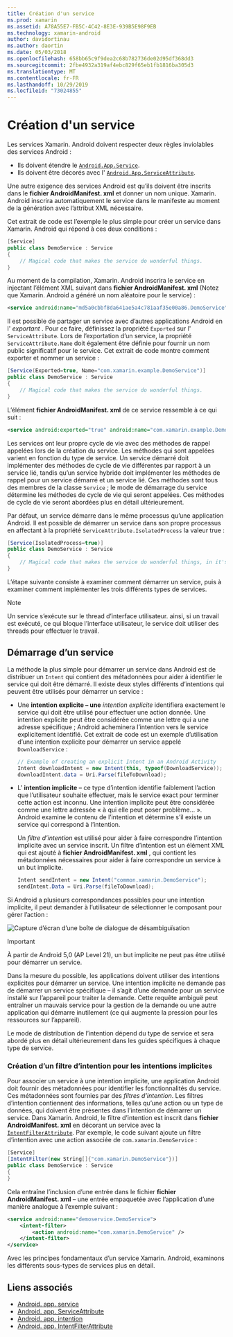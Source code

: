 ```yaml
---
title: Création d'un service
ms.prod: xamarin
ms.assetid: A78A55E7-FB5C-4C42-8E3E-939B5E98F9EB
ms.technology: xamarin-android
author: davidortinau
ms.author: daortin
ms.date: 05/03/2018
ms.openlocfilehash: 658bb65c9f9dea2c68b782736de02d95df368dd3
ms.sourcegitcommit: 2fbe4932a319af4ebc829f65eb1fb1816ba305d3
ms.translationtype: MT
ms.contentlocale: fr-FR
ms.lasthandoff: 10/29/2019
ms.locfileid: "73024855"
---
```

# <a name="creating-a-service"></a>Création d'un service

Les services Xamarin. Android doivent respecter deux règles inviolables des services Android :

- Ils doivent étendre le [`Android.App.Service`](xref:Android.App.Service).
- Ils doivent être décorés avec l' [`Android.App.ServiceAttribute`](xref:Android.App.ServiceAttribute).

Une autre exigence des services Android est qu’ils doivent être inscrits dans le **fichier AndroidManifest. xml** et donner un nom unique. Xamarin. Android inscrira automatiquement le service dans le manifeste au moment de la génération avec l’attribut XML nécessaire.

Cet extrait de code est l’exemple le plus simple pour créer un service dans Xamarin. Android qui répond à ces deux conditions :  

```csharp
[Service]
public class DemoService : Service
{
    // Magical code that makes the service do wonderful things.
}
```

Au moment de la compilation, Xamarin. Android inscrira le service en injectant l’élément XML suivant dans **fichier AndroidManifest. xml** (Notez que Xamarin. Android a généré un nom aléatoire pour le service) :

```xml
<service android:name="md5a0cbbf8da641ae5a4c781aaf35e00a86.DemoService" />
```

Il est possible de partager un service avec d’autres applications Android en l' _exportant_ . Pour ce faire, définissez la propriété `Exported` sur l' `ServiceAttribute`. Lors de l’exportation d’un service, la propriété `ServiceAttribute.Name` doit également être définie pour fournir un nom public significatif pour le service. Cet extrait de code montre comment exporter et nommer un service :

```csharp
[Service(Exported=true, Name="com.xamarin.example.DemoService")]
public class DemoService : Service
{
    // Magical code that makes the service do wonderful things.
}
```

L’élément **fichier AndroidManifest. xml** de ce service ressemble à ce qui suit :

```xml
<service android:exported="true" android:name="com.xamarin.example.DemoService" />
```

Les services ont leur propre cycle de vie avec des méthodes de rappel appelées lors de la création du service. Les méthodes qui sont appelées varient en fonction du type de service. Un service démarré doit implémenter des méthodes de cycle de vie différentes par rapport à un service lié, tandis qu’un service hybride doit implémenter les méthodes de rappel pour un service démarré et un service lié. Ces méthodes sont tous des membres de la classe `Service` ; le mode de démarrage du service détermine les méthodes de cycle de vie qui seront appelées. Ces méthodes de cycle de vie seront abordées plus en détail ultérieurement.

Par défaut, un service démarre dans le même processus qu’une application Android. Il est possible de démarrer un service dans son propre processus en affectant à la propriété `ServiceAttribute.IsolatedProcess` la valeur true :

```csharp
[Service(IsolatedProcess=true)]
public class DemoService : Service
{
    // Magical code that makes the service do wonderful things, in it's own process!
}
```

L’étape suivante consiste à examiner comment démarrer un service, puis à examiner comment implémenter les trois différents types de services.

> [!NOTE]
> Un service s’exécute sur le thread d’interface utilisateur. ainsi, si un travail est exécuté, ce qui bloque l’interface utilisateur, le service doit utiliser des threads pour effectuer le travail.

## <a name="starting-a-service"></a>Démarrage d’un service

La méthode la plus simple pour démarrer un service dans Android est de distribuer un `Intent` qui contient des métadonnées pour aider à identifier le service qui doit être démarré. Il existe deux styles différents d’intentions qui peuvent être utilisés pour démarrer un service :

- Une **intention explicite &ndash; une** _intention explicite_ identifiera exactement le service qui doit être utilisé pour effectuer une action donnée. Une intention explicite peut être considérée comme une lettre qui a une adresse spécifique ; Android acheminera l’intention vers le service explicitement identifié. Cet extrait de code est un exemple d’utilisation d’une intention explicite pour démarrer un service appelé `DownloadService` :

    ```csharp
    // Example of creating an explicit Intent in an Android Activity
    Intent downloadIntent = new Intent(this, typeof(DownloadService));
    downloadIntent.data = Uri.Parse(fileToDownload);
    ```

- L' **intention implicite** &ndash; ce type d’intention identifie faiblement l’action que l’utilisateur souhaite effectuer, mais le service exact pour terminer cette action est inconnu. Une intention implicite peut être considérée comme une lettre adressée « à qui elle peut poser problème... ».
    Android examine le contenu de l’intention et détermine s’il existe un service qui correspond à l’intention.

    Un _filtre d’intention_ est utilisé pour aider à faire correspondre l’intention implicite avec un service inscrit. Un filtre d’intention est un élément XML qui est ajouté à **fichier AndroidManifest. xml** , qui contient les métadonnées nécessaires pour aider à faire correspondre un service à un but implicite.

    ```csharp
    Intent sendIntent = new Intent("common.xamarin.DemoService");
    sendIntent.Data = Uri.Parse(fileToDownload);
    ```

Si Android a plusieurs correspondances possibles pour une intention implicite, il peut demander à l’utilisateur de sélectionner le composant pour gérer l’action :

![Capture d’écran d’une boîte de dialogue de désambiguïsation](images/creating-a-service-01.png "Capture d’écran d’une boîte de dialogue de désambiguïsation")

> [!IMPORTANT]
> À partir de Android 5,0 (AP Level 21), un but implicite ne peut pas être utilisé pour démarrer un service.

Dans la mesure du possible, les applications doivent utiliser des intentions explicites pour démarrer un service. Une intention implicite ne demande pas de démarrer un service spécifique &ndash; il s’agit d’une demande pour un service installé sur l’appareil pour traiter la demande. Cette requête ambiguë peut entraîner un mauvais service pour la gestion de la demande ou une autre application qui démarre inutilement (ce qui augmente la pression pour les ressources sur l’appareil).

Le mode de distribution de l’intention dépend du type de service et sera abordé plus en détail ultérieurement dans les guides spécifiques à chaque type de service.

### <a name="creating-an-intent-filter-for-implicit-intents"></a>Création d’un filtre d’intention pour les intentions implicites

Pour associer un service à une intention implicite, une application Android doit fournir des métadonnées pour identifier les fonctionnalités du service. Ces métadonnées sont fournies par des _filtres d’intention_. Les filtres d’intention contiennent des informations, telles qu’une action ou un type de données, qui doivent être présentes dans l’intention de démarrer un service. Dans Xamarin. Android, le filtre d’intention est inscrit dans **fichier AndroidManifest. xml** en décorant un service avec la [`IntentFilterAttribute`](xref:Android.App.IntentFilterAttribute). Par exemple, le code suivant ajoute un filtre d’intention avec une action associée de `com.xamarin.DemoService` :

```csharp
[Service]
[IntentFilter(new String[]{"com.xamarin.DemoService"})]
public class DemoService : Service
{
}
```

Cela entraîne l’inclusion d’une entrée dans le fichier **fichier AndroidManifest. xml** &ndash; une entrée empaquetée avec l’application d’une manière analogue à l’exemple suivant :

```xml
<service android:name="demoservice.DemoService">
    <intent-filter>
        <action android:name="com.xamarin.DemoService" />
    </intent-filter>
</service>
```

Avec les principes fondamentaux d’un service Xamarin. Android, examinons les différents sous-types de services plus en détail.

## <a name="related-links"></a>Liens associés

- [Android. app. service](xref:Android.App.Service)
- [Android. app. ServiceAttribute](xref:Android.App.ServiceAttribute)
- [Android. app. intention](xref:Android.Content.Intent)
- [Android. app. IntentFilterAttribute](xref:Android.App.IntentFilterAttribute)
